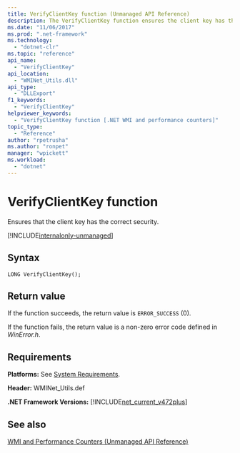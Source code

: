 ```yaml
---
title: VerifyClientKey function (Unmanaged API Reference)
description: The VerifyClientKey function ensures the client key has the correct security.
ms.date: "11/06/2017"
ms.prod: ".net-framework"
ms.technology: 
  - "dotnet-clr"
ms.topic: "reference"
api_name: 
  - "VerifyClientKey"
api_location: 
  - "WMINet_Utils.dll"
api_type: 
  - "DLLExport"
f1_keywords: 
  - "VerifyClientKey"
helpviewer_keywords: 
  - "VerifyClientKey function [.NET WMI and performance counters]"
topic_type: 
  - "Reference"
author: "rpetrusha"
ms.author: "ronpet"
manager: "wpickett"
ms.workload: 
  - "dotnet"
---
```

# VerifyClientKey function
Ensures that the client key has the correct security.  
  
[!INCLUDE[internalonly-unmanaged](../../../../includes/internalonly-unmanaged.md)]
  
## Syntax  
  
```  
LONG VerifyClientKey(); 
```  

## Return value

If the function succeeds, the return value is `ERROR_SUCCESS` (0).

If the function fails, the return value is a non-zero error code defined in *WinError.h*.

## Requirements  
 **Platforms:** See [System Requirements](../../../../docs/framework/get-started/system-requirements.md).  
  
 **Header:** WMINet_Utils.def  
  
 **.NET Framework Versions:** [!INCLUDE[net_current_v472plus](../../../../includes/net-current-v472plus.md)]  
  
## See also  
[WMI and Performance Counters (Unmanaged API Reference)](index.md)
